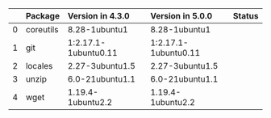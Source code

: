 <!-- markdown-link-check-disable -->

|    | Package   | Version in 4.3.0     | Version in 5.0.0     | Status   |
|---:|:----------|:---------------------|:---------------------|:---------|
|  0 | coreutils | 8.28-1ubuntu1        | 8.28-1ubuntu1        |          |
|  1 | git       | 1:2.17.1-1ubuntu0.11 | 1:2.17.1-1ubuntu0.11 |          |
|  2 | locales   | 2.27-3ubuntu1.5      | 2.27-3ubuntu1.5      |          |
|  3 | unzip     | 6.0-21ubuntu1.1      | 6.0-21ubuntu1.1      |          |
|  4 | wget      | 1.19.4-1ubuntu2.2    | 1.19.4-1ubuntu2.2    |          |